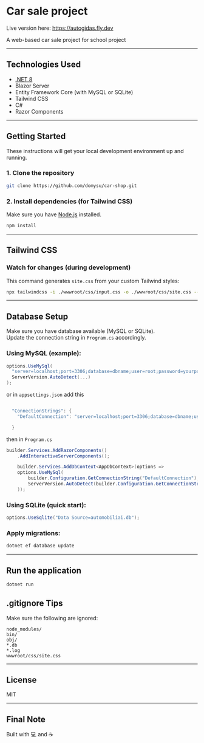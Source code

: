 # Car sale project

Live version here: https://autogidas.fly.dev

A web-based car sale project for school project

---

## Technologies Used

- [.NET 8](https://dotnet.microsoft.com/)
- Blazor Server
- Entity Framework Core (with MySQL or SQLite)
- Tailwind CSS
- C#
- Razor Components

---

##  Getting Started

These instructions will get your local development environment up and running.

### 1. Clone the repository

```bash
git clone https://github.com/domysu/car-shop.git
```

###  2. Install dependencies (for Tailwind CSS)

Make sure you have [Node.js](https://nodejs.org/) installed.

```bash
npm install
```

---

## Tailwind CSS

### Watch for changes (during development)

This command generates `site.css` from your custom Tailwind styles:

```bash
npx tailwindcss -i ./wwwroot/css/input.css -o ./wwwroot/css/site.css --watch
```

---

##  Database Setup

Make sure you have database available (MySQL or SQLite).  
Update the connection string in `Program.cs` accordingly.

### Using MySQL (example):

```csharp
options.UseMySql(
  "server=localhost;port=3306;database=dbname;user=root;password=yourpassword",
  ServerVersion.AutoDetect(...)
);
```
or in `appsettings.json` add this
```csharp

  "ConnectionStrings": {
    "DefaultConnection": "server=localhost;port=3306;database=dbname;user=username;password=password"

  }
```
then in `Program.cs`
```csharp
builder.Services.AddRazorComponents()
    .AddInteractiveServerComponents();

    builder.Services.AddDbContext<AppDbContext>(options =>
    options.UseMySql(
        builder.Configuration.GetConnectionString("DefaultConnection"),
        ServerVersion.AutoDetect(builder.Configuration.GetConnectionString("DefaultConnection"))
    ));
```

### Using SQLite (quick start):

```csharp
options.UseSqlite("Data Source=automobiliai.db");
```

### Apply migrations:

```bash
dotnet ef database update
```

---

##  Run the application

```bash
dotnet run
```




## .gitignore Tips

Make sure the following are ignored:

```
node_modules/
bin/
obj/
*.db
*.log
wwwroot/css/site.css
```

---

## License

MIT

---

##  Final Note

Built with 💻 and ☕ 
